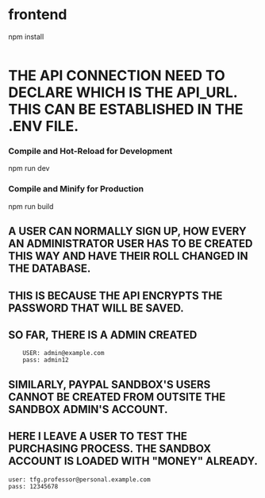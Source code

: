 # frontend

npm install
```
```
# THE API CONNECTION NEED TO DECLARE WHICH IS THE API_URL. THIS CAN BE ESTABLISHED IN THE .ENV FILE. 

### Compile and Hot-Reload for Development

npm run dev

### Compile and Minify for Production

npm run build

## A USER CAN NORMALLY SIGN UP, HOW EVERY AN ADMINISTRATOR USER HAS TO BE CREATED THIS WAY AND HAVE THEIR ROLL CHANGED IN THE DATABASE. 
## THIS IS BECAUSE THE API ENCRYPTS THE PASSWORD THAT WILL BE SAVED. 

## SO FAR, THERE IS A ADMIN CREATED
        USER: admin@example.com
        pass: admin12

## SIMILARLY, PAYPAL SANDBOX'S USERS CANNOT BE CREATED FROM OUTSITE THE SANDBOX ADMIN'S ACCOUNT. 
## HERE I LEAVE A USER TO TEST THE PURCHASING PROCESS. THE SANDBOX ACCOUNT IS LOADED WITH "MONEY" ALREADY. 
    user: tfg.professor@personal.example.com
    pass: 12345678

